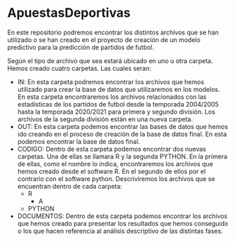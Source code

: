# ApuestasDeportivas
En este repositorio podremos encontrar los distintos archivos que se han utilizado o se han creado en el proyecto de creación de un modelo predictivo para la predicción de partidos de futbol.

Según el tipo de archivo que sea estará ubicado en uno u otra carpeta. Hemos creado cuatro carpetas. Las cuales seran:

+ IN: En esta carpeta podremos encontrar los archivos que hemos utilizado para crear la base de datos que utilizaremos en los modelos. En esta carpeta encontraremos los archivos relacionados con las estadísticas de los partidos de futbol desde la temporada 2004/2005 hasta la temporada 2020/2021 para primera y segundo división. Los archivos de la segunda división están en una nueva carpeta.
+ OUT: En esta carpeta podemos encontrar las bases de datos que hemos ido creando en el proceso de creación de la base de datos final. En esta podemos encontrar la base de datos final.
+ CODIGO: Dentro de esta carpeta podemos encontrar dos nuevas carpetas. Una de ellas se llamara R y la segunda PYTHON. En la primera de ellas, como el nombre lo indica, encontraremos los archivos que hemos creado desde el software R. En el segundo de ellos por el contrario con el software python. Descriviremos los archivos que se encuentran dentro de cada carpeta:
  + R
    + A
  + PYTHON
+ DOCUMENTOS: Dentro de esta carpeta podemos encontrar los archivos que hemos creado para presentar los resultados que hemos conseguido o los que hacen referencia al análisis descriptivo de las distintas fases.
